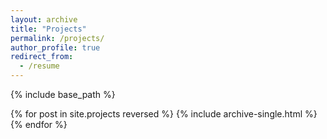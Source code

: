 ```yaml
---
layout: archive
title: "Projects"
permalink: /projects/
author_profile: true
redirect_from:
  - /resume
---
```


{% include base_path %}

{% for post in site.projects reversed %}
  {% include archive-single.html %}
{% endfor %}
